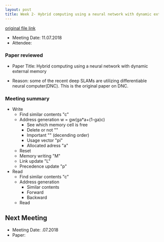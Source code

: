 ```yaml
---
layout: post
title: Week 2- Hybrid computing using a neural network with dynamic external memory (2)
---
```


[original file link](https://github.com/kknd2104/kknd2104.github.io/blob/master/_posts/2018-7-11-week2.md)

- Meeting Date: 11.07.2018
- Attendee: 

### Paper reviewed
- Paper Title: Hybrid computing using a neural network with dynamic external memory  

- Reason: some of the recent deep SLAMs are utilizing differentiable neural computer(DNC). This is the original paper on DNC.

### Meeting summary

* Write
	* Find similar contents "c"
	* Address generation w = gw(ga*a+(1-ga)c)
		* See which memory cell is free 
		* Delete or not ""
		* Important "" (decending order)
		* Usage vector "pi"
		* Allocated adress "a"
	* Reset 
	* Memory writing "M"
	* Link update "L"
	* Precedence update "p"
* Read
	* Find similar contents "c"
	* Address generation
		* Similar contents
		* Forward
		* Backward
	* Read
## Next Meeting

- Meeting Date: .07.2018
- Paper: 
